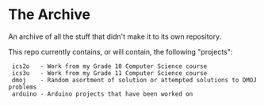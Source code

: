 # The Archive
An archive of all the stuff that didn't make it to its own repository.

This repo currently contains, or will contain, the following "projects":
```
 ics2o   - Work from my Grade 10 Computer Science course
 ics3u   - Work from my Grade 11 Computer Science course
 dmoj    - Random asortment of solution or attempted solutions to DMOJ problems
 arduino - Arduino projects that have been worked on
```
